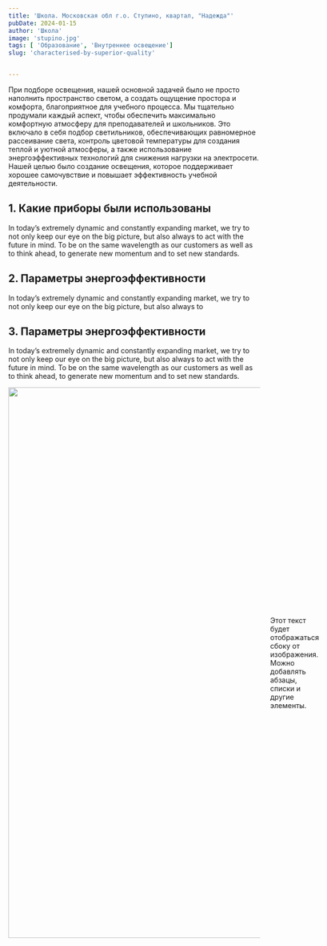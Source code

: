 ```yaml
---
title: 'Школа. Московская обл г.о. Ступино, квартал, "Надежда"'
pubDate: 2024-01-15
author: 'Школа'
image: 'stupino.jpg'
tags: [ 'Образование', 'Внутреннее освещение']
slug: 'characterised-by-superior-quality'


---
```


При подборе освещения, нашей основной задачей было не просто наполнить пространство светом, 
а создать ощущение простора и комфорта, благоприятное для учебного процесса. Мы тщательно продумали каждый аспект, 
чтобы обеспечить максимально комфортную атмосферу для преподавателей и школьников. Это включало в себя подбор светильников, 
обеспечивающих равномерное рассеивание света, контроль цветовой температуры для создания теплой и уютной атмосферы, а также 
использование энергоэффективных технологий для снижения нагрузки на электросети. Нашей целью было создание освещения, 
которое поддерживает хорошее самочувствие и повышает эффективность учебной деятельности.
## **1. Какие приборы были использованы**

In today’s extremely dynamic and constantly expanding market, we try to not only keep our eye on the big picture, but also always to act with the future in mind. To be on the same wavelength as our customers as well as to think ahead, to generate new momentum and to set new standards.
 
## **2. Параметры энергоэффективности**

In today’s extremely dynamic and constantly expanding market, we try to not only keep our eye on the big picture, but also always to 

## **3. Параметры энергоэффективности**

In today’s extremely dynamic and constantly expanding market, we try to not only keep our eye on the big picture, but also always to act with the future in mind. To be on the same wavelength as our customers as well as to think ahead, to generate new momentum and to set new standards.
<div style="display: flex; align-items: center;">
<image src="/images/modern.jpg" alt="" width="1300" height="1100"  style="margin-right: 20px;">
 <div>
     Этот текст будет отображаться сбоку от изображения. Можно добавлять абзацы, списки и другие элементы.
  </div>
</div>



